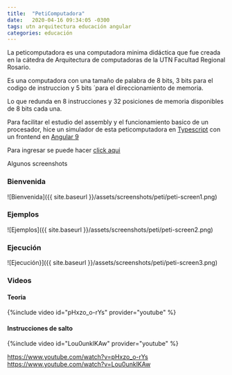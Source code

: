```yaml
---
title:  "PetiComputadora"
date:   2020-04-16 09:34:05 -0300
tags: utn arquitectura educación angular
categories: educación
---
```

La peticomputadora es una computadora minima didáctica que fue creada en la cátedra de Arquitectura de computadoras de la UTN Facultad Regional Rosario.

Es una computadora con una tamaño de palabra de 8 bits, 3 bits para el codigo de instruccion y 5 bits ´para el direccionamiento de memoria.

Lo que redunda en 8 instrucciones y 32 posiciones de memoria disponibles de 8 bits cada una.

Para facilitar el estudio del assembly y el funcionamiento basico de un procesador, hice un simulador de esta peticomputadora en [Typescript](https://www.typescriptlang.org/) con un frontend en [Angular 9](https://www.angular.io)

Para ingresar se puede hacer [click aqui](https://aotaduy.github.io/peticomputadora/)

Algunos screenshots
### Bienvenida
![Bienvenida]({{ site.baseurl }}/assets/screenshots/peti/peti-screen1.png)
### Ejemplos
![Ejemplos]({{ site.baseurl }}/assets/screenshots/peti/peti-screen2.png)
### Ejecución
 ![Ejecución}]({{ site.baseurl }}/assets/screenshots/peti/peti-screen3.png)

### Videos

#### Teoria
{%include video id="pHxzo_o-rYs" provider="youtube" %}

#### Instrucciones de salto
{%include video id="Lou0unklKAw" provider="youtube" %}

https://www.youtube.com/watch?v=pHxzo_o-rYs
https://www.youtube.com/watch?v=Lou0unklKAw
